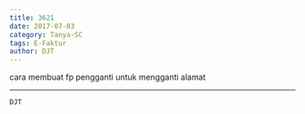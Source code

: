 ```yaml
---
title: 3621
date: 2017-07-03
category: Tanya-SC
tags: E-Faktur
author: DJT
---
```


cara membuat fp pengganti untuk mengganti alamat

---



`DJT`
